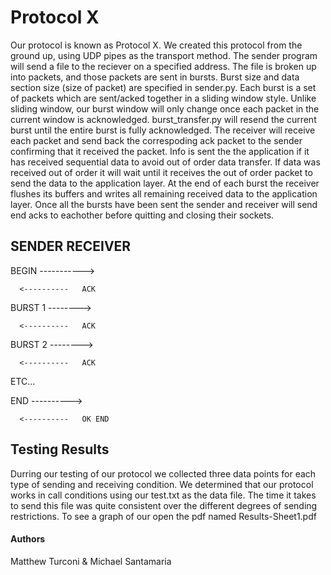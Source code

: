 # Protocol X
Our protocol is known as Protocol X.  We created this protocol from the ground up, using UDP pipes as the transport method.
The sender program will send a file to the reciever on a specified address.  The file is broken up into packets, and those
packets are sent in bursts.  Burst size and data section size (size of packet) are specified in sender.py.  Each burst is a
set of packets which are sent/acked together in a sliding window style.  Unlike sliding window, our burst window will only change
once each packet in the current window is acknowledged.  burst_transfer.py will resend the current burst until the entire burst is fully
acknowledged.
The receiver will receive each packet and send back the correspoding ack packet to the sender confirming that it received the packet.  Info is sent the the application if it has received sequential data to avoid out of order data transfer. 
If data was received out of order it will wait until it receives the out of order packet to send the data to the application layer.
At the end of each burst the receiver flushes its buffers and writes all remaining received data to the application layer.
Once all the bursts have been sent the sender and receiver will send end acks to eachother before quitting and closing their sockets.

SENDER              RECEIVER
----------------------------
BEGIN ----------->
  
      <----------   ACK

BURST 1 -------->   

      <----------   ACK

BURST 2 -------->   

      <----------   ACK

ETC...

END   ---------->   

      <----------   OK END

## Testing Results
Durring our testing of our protocol we collected three data points for each type of sending and receiving condition.  We determined that our protocol works in call conditions using our test.txt as the data file.
The time it takes to send this file was quite consistent over the different degrees of sending restrictions.
To see a graph of our open the pdf named Results-Sheet1.pdf

#### Authors
Matthew Turconi & Michael Santamaria
